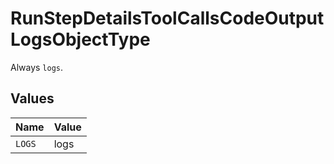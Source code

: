 # RunStepDetailsToolCallsCodeOutputLogsObjectType

Always `logs`.


## Values

| Name   | Value  |
| ------ | ------ |
| `LOGS` | logs   |